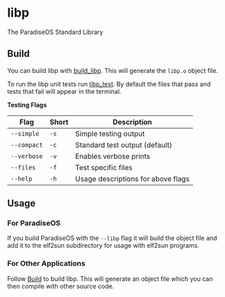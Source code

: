# libp

The ParadiseOS Standard Library

## Build

You can build libp with [build_libp](build_libp.sh). This will generate the `libp.o` object file.

To run the libp unit tests run [libp_test](libp_test.sh). By default the files that pass and tests that fail will appear in the terminal.

**Testing Flags**

| Flag        | Short | Description                        |
|-------------|-------|------------------------------------|
| `--simple`  | `-s`  | Simple testing output              |
| `--compact` | `-c`  | Standard test output (default)     |
| `--verbose` | `-v`  | Enables verbose prints             |
| `--files`   | `-f`  | Test specific files                |
| `--help`    | `-h`  | Usage descriptions for above flags |

## Usage

### For ParadiseOS

If you build ParadiseOS with the `--libp` flag it will build the object file and add it to the elf2sun subdirectory for usage with elf2sun programs.

### For Other Applications

Follow [Build](#build) to build libp. This will generate an object file which you can then compile with other source code.
